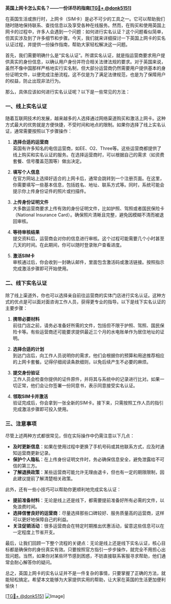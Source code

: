 **英国上网卡怎么实名？——一份详尽的指南[[TG💪+ @donk5151](https://t.me/s/donk5151)]**

在英国生活或旅行时，上网卡（SIM卡）是必不可少的工具之一。它可以帮助我们随时随地保持联系、查找信息以及享受各种在线服务。然而，在购买和使用英国上网卡的过程中，许多人会遇到一个问题：如何进行实名认证？这个问题看似简单，但其实涉及到了许多细节和步骤。今天，我们就来详细探讨一下英国上网卡的实名认证过程，并提供一份操作指南，帮助大家轻松解决这一问题。

首先，我们需要明确什么是“实名认证”。所谓实名认证，就是指运营商要求用户提供真实的身份信息，以确认用户身份并符合相关法律法规的要求。对于英国来说，虽然不像中国那样严格地实行实名制，但大部分运营商仍然需要用户提供基本的身份证明文件，以便完成注册流程。这不仅是为了满足法律规范，也是为了保障用户的权益，防止出现非法行为。

那么，具体应该如何进行实名认证呢？以下是一些常见的方法：

### **一、线上实名认证**
随着互联网技术的发展，越来越多的人选择通过网络渠道购买和激活上网卡。这种方式最大的优势就是方便快捷，不受时间和地点的限制。如果你选择了线上实名认证，通常需要按照以下步骤操作：

1. **选择合适的运营商**  
   英国有许多知名的电信运营商，如EE、O2、Three等。这些运营商都提供了线上购买和实名认证的服务。在选择运营商时，可以根据自己的需求（如资费套餐、信号覆盖范围等）做出决定。

2. **填写个人信息**  
   在官方网站上选择好适合的上网卡后，通常会跳转到一个注册页面。在这里，你需要填写一些基本信息，包括姓名、地址、联系方式等。同时，系统可能会提示你上传身份证件的照片或扫描件。

3. **上传身份证明文件**  
   大多数运营商要求上传有效的身份证明文件，比如护照、驾照或者国民保险卡（National Insurance Card）。确保照片清晰且完整，避免因模糊不清而被退回审核。

4. **等待审核结果**  
   提交资料后，运营商会对你的信息进行审核。这个过程可能需要几个小时甚至几天的时间。在此期间，你可以随时登录账户查看进度。

5. **激活SIM卡**  
   审核通过后，你会收到一封确认邮件，里面包含激活码或激活链接。按照指示完成激活步骤即可开始使用。

### **二、线下实名认证**
除了线上渠道外，你也可以选择亲自前往运营商的实体门店进行实名认证。这种方式的优点是可以面对面咨询工作人员，获得更专业的指导。以下是线下实名认证的主要步骤：

1. **携带必要材料**  
   前往门店之前，请务必准备好所需的文件，包括但不限于护照、驾照、国民保险卡等。有些运营商还可能要求提供最近三个月的水电账单作为居住地址的证明。

2. **选择合适的计划**  
   到达门店后，向工作人员说明你的需求，他们会根据你的预算和用途推荐相应的上网卡套餐。记得仔细阅读条款细则，以免后续产生不必要的麻烦。

3. **提交身份验证**  
   工作人员会检查你提供的证件原件，并将其与系统中的记录进行比对。如果一切正常，他们会让你签署一份同意书，表示同意接受实名认证。

4. **领取SIM卡并激活**  
   验证完成后，你会拿到一张全新的SIM卡。接下来，只需按照工作人员的指引完成激活步骤即可投入使用。

### **三、注意事项**
尽管上述两种方式都很常见，但在实际操作中仍需注意以下几点：

- **及时更新信息**：如果在使用过程中更换了手机号码或其他联系方式，应及时通知运营商更新记录。
- **保护个人隐私**：在上传身份证明文件时，务必确保信息安全，避免泄露给不可信的第三方。
- **了解退换政策**：某些运营商可能允许无理由退卡，但也有一定的期限限制，因此建议提前了解清楚相关政策。

此外，还有一些小技巧可以帮助你更顺利地完成实名认证：

- **提前准备材料**：无论是线上还是线下，都需要提前准备好所有必需的文件，以免浪费时间。
- **选择信誉良好的运营商**：尽量选择那些口碑较好、服务质量高的运营商，这样可以更好地保障自己的利益。
- **关注促销活动**：很多运营商会在特定时期推出优惠活动，留意这些信息可以在一定程度上节省开支。

最后，让我们回顾一下整个流程的关键点：无论是线上还是线下实名认证，核心目标都是确保你的身份真实有效。只要按照官方指引一步步操作，就完全不用担心出现问题。当然，如果你对某些环节感到困惑，不妨直接联系客服寻求帮助，他们通常会耐心解答你的疑问。

总之，英国上网卡的实名认证并不是一件复杂的事情，只要掌握了正确的方法，就能轻松搞定。希望本文能够为大家提供实用的帮助，让大家在英国的生活更加便利愉快！

[[TG💪+ @donk5151](https://t.me/s/donk5151) ![Image](https://i.postimg.cc/rwNCRYN7/Snipaste-2025-04-30-17-27-05.png)]